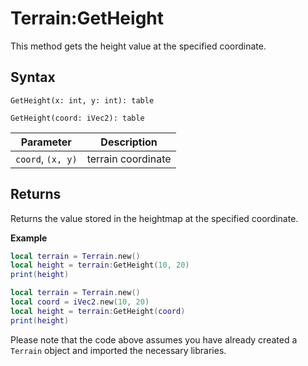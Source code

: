 # Terrain:GetHeight

This method gets the height value at the specified coordinate.

## Syntax

`GetHeight(x: int, y: int): table`

`GetHeight(coord: iVec2): table`

Parameter | Description
--------- | -----------
`coord`, `(x, y)` | terrain coordinate

## Returns

Returns the value stored in the heightmap at the specified coordinate.

**Example**

```lua
local terrain = Terrain.new()
local height = terrain:GetHeight(10, 20)
print(height)
```

```lua
local terrain = Terrain.new()
local coord = iVec2.new(10, 20)
local height = terrain:GetHeight(coord)
print(height)
```

Please note that the code above assumes you have already created a `Terrain` object and imported the necessary libraries.